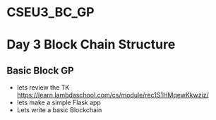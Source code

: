 # CSEU3_BC_GP

# Day 3 Block Chain Structure

## Basic Block GP
- lets review the TK https://learn.lambdaschool.com/cs/module/rec1S1HMqewKkwziz/
- lets make a simple Flask app
- Lets write a basic Blockchain

